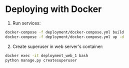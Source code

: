 # Deploying with Docker

1. Run services:
```bash
docker-compose -f deployment/docker-compose.yml build
docker-compose -f deployment/docker-compose.yml up -d
```
2. Create superuser in web server's container:
```bash
docker exec -it deployment_web_1 bash
python manage.py createsuperuser
```
